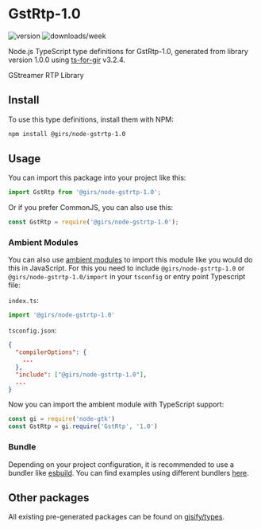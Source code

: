 
# GstRtp-1.0

![version](https://img.shields.io/npm/v/@girs/node-gstrtp-1.0)
![downloads/week](https://img.shields.io/npm/dw/@girs/node-gstrtp-1.0)


Node.js TypeScript type definitions for GstRtp-1.0, generated from library version 1.0.0 using [ts-for-gir](https://github.com/gjsify/ts-for-gir) v3.2.4.

GStreamer RTP Library

## Install

To use this type definitions, install them with NPM:
```bash
npm install @girs/node-gstrtp-1.0
```

## Usage

You can import this package into your project like this:
```ts
import GstRtp from '@girs/node-gstrtp-1.0';
```

Or if you prefer CommonJS, you can also use this:
```ts
const GstRtp = require('@girs/node-gstrtp-1.0');
```

### Ambient Modules

You can also use [ambient modules](https://github.com/gjsify/ts-for-gir/tree/main/packages/cli#ambient-modules) to import this module like you would do this in JavaScript.
For this you need to include `@girs/node-gstrtp-1.0` or `@girs/node-gstrtp-1.0/import` in your `tsconfig` or entry point Typescript file:

`index.ts`:
```ts
import '@girs/node-gstrtp-1.0'
```

`tsconfig.json`:
```json
{
  "compilerOptions": {
    ...
  },
  "include": ["@girs/node-gstrtp-1.0"],
  ...
}
```

Now you can import the ambient module with TypeScript support: 

```ts
const gi = require('node-gtk')
const GstRtp = gi.require('GstRtp', '1.0')
```


### Bundle

Depending on your project configuration, it is recommended to use a bundler like [esbuild](https://esbuild.github.io/). You can find examples using different bundlers [here](https://github.com/gjsify/ts-for-gir/tree/main/examples).

## Other packages

All existing pre-generated packages can be found on [gjsify/types](https://github.com/gjsify/types).

